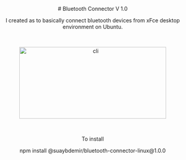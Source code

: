 <p align="center"># Bluetooth Connector V 1.0</p>

<p align="center">I created as to basically connect bluetooth devices from xFce desktop environment on Ubuntu.</p>

<br>

<p align="center"><img src="https://i.ibb.co/nQwrKRg/b-connector.png" width="390" height="190" 
title="cli"></p>
<br>

<p align="center">To install</p>

<p align="center">npm install @suaybdemir/bluetooth-connector-linux@1.0.0</p>

    
